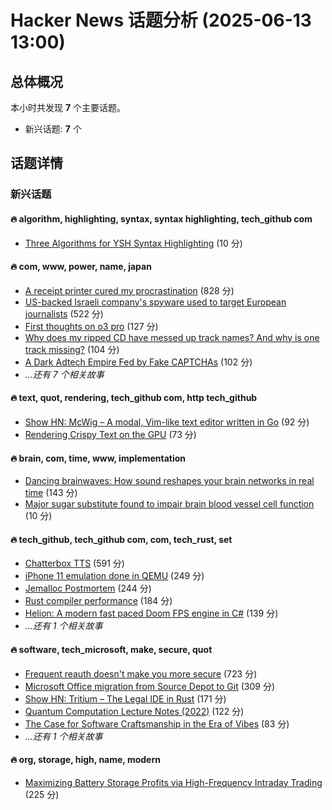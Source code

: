 # Hacker News 话题分析 (2025-06-13 13:00)

## 总体概况

本小时共发现 **7** 个主要话题。

- 新兴话题: **7** 个


## 话题详情

### 新兴话题

#### 🔥 **algorithm, highlighting, syntax, syntax highlighting, tech_github com**

- [Three Algorithms for YSH Syntax Highlighting](https://github.com/oils-for-unix/oils.vim/blob/main/doc/algorithms.md) (10 分)


#### 🔥 **com, www, power, name, japan**

- [A receipt printer cured my procrastination](https://www.laurieherault.com/articles/a-thermal-receipt-printer-cured-my-procrastination) (828 分)
- [US-backed Israeli company's spyware used to target European journalists](https://apnews.com/article/spyware-italy-paragon-meloni-pegasus-f36dd32106f44398ee24001317ccf2bb) (522 分)
- [First thoughts on o3 pro](https://www.latent.space/p/o3-pro) (127 分)
- [Why does my ripped CD have messed up track names? And why is one track missing?](https://www.akpain.net/blog/inside-a-cd/) (104 分)
- [A Dark Adtech Empire Fed by Fake CAPTCHAs](https://krebsonsecurity.com/2025/06/inside-a-dark-adtech-empire-fed-by-fake-captchas/) (102 分)
- *...还有 7 个相关故事*


#### 🔥 **text, quot, rendering, tech_github com, http tech_github**

- [Show HN: McWig – A modal, Vim-like text editor written in Go](https://github.com/firstrow/mcwig) (92 分)
- [Rendering Crispy Text on the GPU](https://osor.io/text) (73 分)


#### 🔥 **brain, com, time, www, implementation**

- [Dancing brainwaves: How sound reshapes your brain networks in real time](https://www.sciencedaily.com/releases/2025/06/250602155001.htm) (143 分)
- [Major sugar substitute found to impair brain blood vessel cell function](https://medicalxpress.com/news/2025-06-major-sugar-substitute-impair-brain.html) (10 分)


#### 🔥 **tech_github, tech_github com, com, tech_rust, set**

- [Chatterbox TTS](https://github.com/resemble-ai/chatterbox) (591 分)
- [iPhone 11 emulation done in QEMU](https://github.com/ChefKissInc/QEMUAppleSilicon) (249 分)
- [Jemalloc Postmortem](https://jasone.github.io/2025/06/12/jemalloc-postmortem/) (244 分)
- [Rust compiler performance](https://kobzol.github.io/rust/rustc/2025/06/09/why-doesnt-rust-care-more-about-compiler-performance.html) (184 分)
- [Helion: A modern fast paced Doom FPS engine in C#](https://github.com/Helion-Engine/Helion) (139 分)
- *...还有 1 个相关故事*


#### 🔥 **software, tech_microsoft, make, secure, quot**

- [Frequent reauth doesn't make you more secure](https://tailscale.com/blog/frequent-reath-security) (723 分)
- [Microsoft Office migration from Source Depot to Git](https://danielsada.tech/blog/carreer-part-7-how-office-moved-to-git-and-i-loved-devex/) (309 分)
- [Show HN: Tritium – The Legal IDE in Rust](https://tritium.legal/preview) (171 分)
- [Quantum Computation Lecture Notes (2022)](https://math.mit.edu/~shor/435-LN/) (122 分)
- [The Case for Software Craftsmanship in the Era of Vibes](https://zed.dev/blog/software-craftsmanship-in-the-era-of-vibes) (83 分)
- *...还有 1 个相关故事*


#### 🔥 **org, storage, high, name, modern**

- [Maximizing Battery Storage Profits via High-Frequency Intraday Trading](https://arxiv.org/abs/2504.06932) (225 分)

